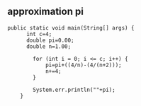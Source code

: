 ## approximation pi

    public static void main(String[] args) {
          int c=4;
          double pi=0.00;
          double n=1.00;
          
            for (int i = 0; i <= c; i++) {
                pi=pi+((4/n)-(4/(n+2)));
                n+=4;
            }
            
            System.err.println(""+pi);
        }    

         

